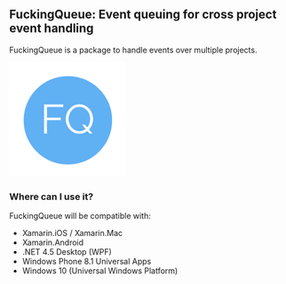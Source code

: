 ## FuckingQueue: Event queuing for cross project event handling

FuckingQueue is a package to handle events over multiple projects. 

![Dat Logo](https://raw.githubusercontent.com/derstarkebaer98/FuckingQueue/master/LOGO.PNG)

### Where can I use it?

FuckingQueue will be compatible with:

* Xamarin.iOS / Xamarin.Mac
* Xamarin.Android
* .NET 4.5 Desktop (WPF)
* Windows Phone 8.1 Universal Apps
* Windows 10 (Universal Windows Platform)
